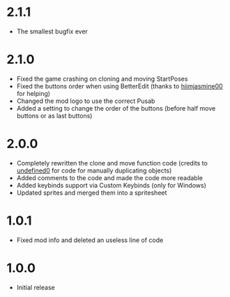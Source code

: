 # 2.1.1
- The smallest bugfix ever

# 2.1.0
- Fixed the game crashing on cloning and moving StartPoses
- Fixed the buttons order when using BetterEdit (thanks to [hiimjasmine00](https://github.com/hiimjasmine00) for helping)
- Changed the mod logo to use the correct Pusab
- Added a setting to change the order of the buttons (before half move buttons or as last buttons)

# 2.0.0
- Completely rewritten the clone and move function code (credits to [undefined0](https://github.com/undefined06855) for code for manually duplicating objects)
- Added comments to the code and made the code more readable
- Added keybinds support via Custom Keybinds (only for Windows)
- Updated sprites and merged them into a spritesheet

# 1.0.1
- Fixed mod info and deleted an useless line of code

# 1.0.0
- Initial release
